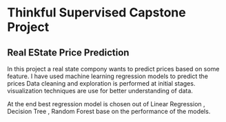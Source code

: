 # Thinkful Supervised Capstone Project
## Real EState Price Prediction
In this project a real state compony wants to predict prices based on some feature.
I have used machine learning regression models to predict the prices Data cleaning and exploration is performed at initial stages. 
visualization techniques are use for better understanding of data.

At the end best regression model is chosen out of Linear Regression , Decision Tree , Random Forest base on the performance of the models.

